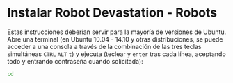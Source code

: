 # Instalar Robot Devastation - Robots

Estas instrucciones deberían servir para la mayoría de versiones de Ubuntu. Abre una terminal (en Ubuntu 10.04 - 14.10 y otras distribuciones, se puede acceder a una consola a través de la combinación de las tres teclas simultáneas `CTRL` `ALT` `t`) y ejecuta (teclear y `enter` tras cada línea, aceptando todo y entrando contraseña cuando solicitada):
```bash
cd
```